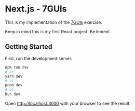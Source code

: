 # Next.js - 7GUIs

This is my implementation of the [7GUIs](https://eugenkiss.github.io/7guis/tasks/) exercise.

Keep in mind this is my first React project. Be lenient.

## Getting Started

First, run the development server:

```bash
npm run dev
# or
yarn dev
# or
pnpm dev
# or
bun dev
```

Open [http://localhost:3000](http://localhost:3000) with your browser to see the result.
